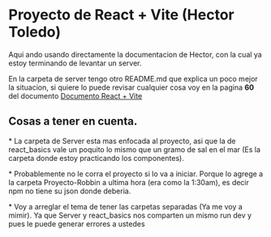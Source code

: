 # Proyecto de React + Vite (Hector Toledo)

Aqui ando usando directamente la documentacion de Hector, con la cual ya estoy terminando de levantar un server.

En la carpeta de server tengo otro README.md que explica un poco mejor la situacion, si quiere lo puede revisar cualquier cosa voy en la pagina **60** del documento [Documento React + Vite](https://drive.google.com/file/d/1Z85uCFefh251MZz6a5d4T7Q6kEu7nlV9/view?usp=drive_link)

## Cosas a tener en cuenta.

\* La carpeta de Server esta mas enfocada al proyecto, asi que la de react_basics vale un poquito lo mismo que un gramo de sal en el mar (Es la carpeta donde estoy practicando los componentes).

\* Probablemente no le corra el proyecto si lo va a iniciar. Porque lo agrege a la carpeta Proyecto-Robbin a ultima hora (era como la 1:30am), es decir npm no tiene su json donde deberia.

\* Voy a arreglar el tema de tener las carpetas separadas (Ya me voy a mimir). Ya que Server y react_basics nos comparten un mismo run dev y pues le puede generar errores a ustedes
